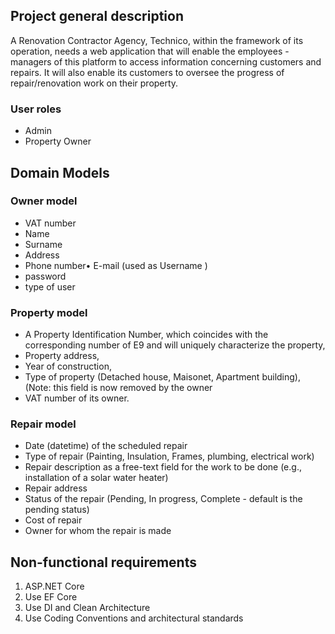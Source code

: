 ## Project general description
A Renovation Contractor Agency, Technico, within the framework of its operation, needs a
web application that will enable the employees - managers of this platform to access
information concerning customers and repairs. It will also enable its customers to oversee
the progress of repair/renovation work on their property.

### User roles
- Admin 
- Property Owner

## Domain Models

### Owner model
- VAT number 
- Name
- Surname
- Address
- Phone number• E-mail (used as Username )
- password
- type of user

### Property model 
- Α Property Identification Number, which coincides with the corresponding
number of E9 and will uniquely characterize the property,
- Property address,
- Year of construction,
- Type of property (Detached house, Maisonet, Apartment building), (Note: this
field is now removed by the owner
- VAT number of its owner.
### Repair model
- Date (datetime) of the scheduled repair
- Type of repair (Painting, Insulation, Frames, plumbing, electrical work)
- Repair description as a free-text field for the work to be done (e.g., installation
of a solar water heater)
- Repair address
- Status of the repair (Pending, In progress, Complete - default is the pending
status)
- Cost of repair
- Owner for whom the repair is made

## Non-functional requirements
1. ASP.NET Core
2. Use EF Core
3. Use DI and Clean Architecture
4. Use Coding Conventions and architectural standards
